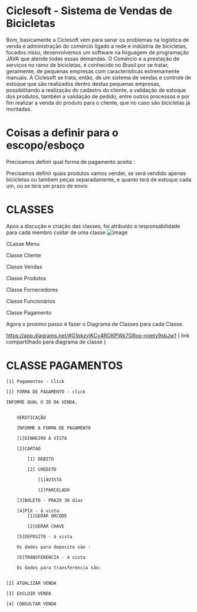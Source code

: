 # Ciclesoft - Sistema de Vendas de Bicicletas

Bom, basicamente a Ciclesoft vem para sanar os problemas na logística de venda e administração do comércio ligado a rede e indústria de bicicletas, focados nisso,
desenvolvemos um software na linguagem de programação JAVA que atende todas essas demandas. O Comércio e a prestação de serviços no ramo de bicicletas, é conhecido no 
Brasil por se tratar, geralmente, de pequenas empresas com características extremamente manuais. A Ciclesoft se trata, então, de um sistema de vendas e controle de 
estoque que são realizados dentro destas pequenas empresas, possibilitando a realização do cadastro do cliente, a validação de estoque dos produtos, também a validação 
de pedido, entre outros processos e por fim realizar a venda do produto para o cliente, que no caso são bicicletas já montadas.


# Coisas a definir para o escopo/esboço

Precisamos definir qual forma de pagamento aceita : 

Precisamos definir quais produtos vamos vender, se será vendido apenas bicicletas ou tambem peças separadamente, e quanto terá de estoque cada um,
ou se tera um prazo de envio


# CLASSES 

Apos a discução e criação das classes, foi atribuido a responsabilidade para cada membro cuidar de uma classe 
![image](https://user-images.githubusercontent.com/119326011/225166173-6f264939-7962-4d63-af4f-37fe6d7a75af.png)

CLasse Menu

Classe Cliente

Classe Vendas

Classe Produtos

Classe Fornecedores

Classe Funcionários

Classe Pagamento


Agora o proximo passo é fazer o Diagrama de Classes para cada Classe.

https://app.diagrams.net/#G1pkzyiKCy4ROKPWk7GRoo-noety9sbJw1  ( link compartilhado para diagrama de classe )





# CLASSE PAGAMENTOS

	[1] Pagamentos - Click

	[1] FORMA DE PAGAMENTO - click

	INFORME QUAL O ID DA VENDA.


		VERIFICAÇÃO

		INFORME A FORMA DE PAGAMENTO

		[1]DINHEIRO À VISTA
	
		[2]CARTAO
	
			[1] DEBITO
		
			[2] CREDITO
		
				[1]AVISTA
			
				[2]PARCELADO
			
		[3]BOLETO - PRAZO 30 dias
	
		[4]PIX - à vista
			[1]GERAR QRCODE

			[2]GERAR CHAVE
	
		[5]DEPOSITO - à vista
	
		Os dados para deposito são :
	
		[6]TRANSFERENCIA - à vista
	
		Os dados para transferencia são:


	[2] ATUALIZAR VENDA

	[3] EXCLUIR VENDA

	[4] CONSULTAR VENDA

